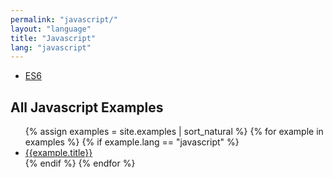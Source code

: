 ```yaml
---
permalink: "javascript/"
layout: "language"
title: "Javascript"
lang: "javascript"
---
```


* [ES6](/javascript/es6/)

<h2>All Javascript Examples</h2>
<ul>
{% assign examples = site.examples | sort_natural %}
  {% for example in examples %}
    {% if example.lang == "javascript" %}
      <li><a href="{{ example.url }}">{{example.title}}</a></li>
    {% endif %}
  {% endfor %}
</ul>